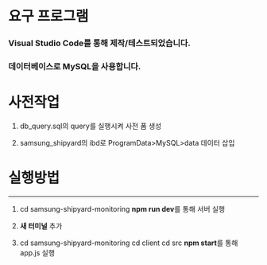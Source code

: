 # 요구 프로그램
### Visual Studio Code를 통해 제작/테스트되었습니다.
### 데이터베이스로 MySQL을 사용합니다.


# 사전작업

1. db_query.sql의 query를 실행시켜 사전 폼 생성

2. samsung_shipyard의 ibd로 ProgramData>MySQL>data 데이터 삽입


# 실행방법
- - -
1. cd samsung-shipyard-monitoring
**npm run dev**를 통해 서버 실행

2. **새 터미널** 추가

3. cd samsung-shipyard-monitoring
cd client
cd src
**npm start**를 통해 app.js 실행
